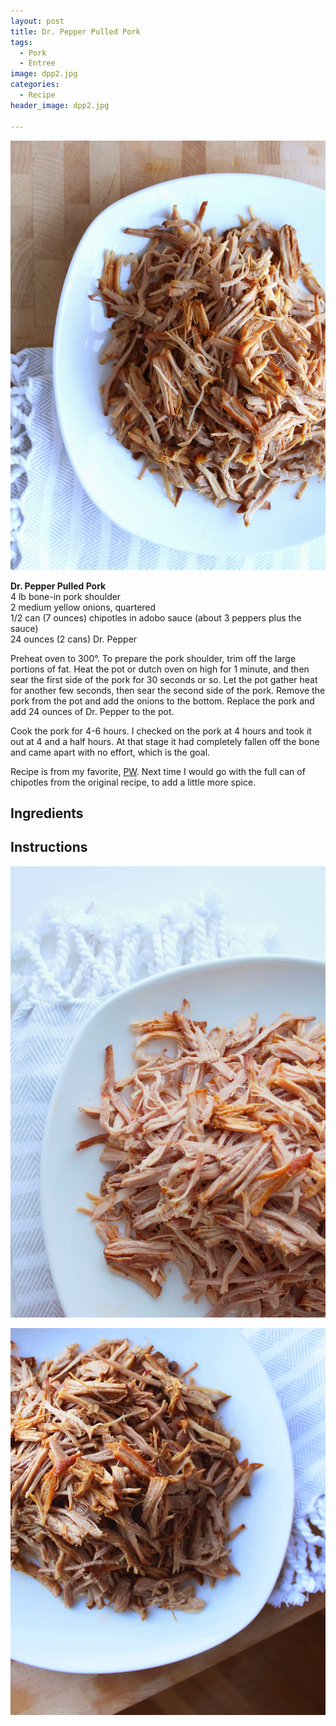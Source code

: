 ```yaml
---
layout: post
title: Dr. Pepper Pulled Pork
tags:
  - Pork
  - Entree
image: dpp2.jpg
categories:
  - Recipe
header_image: dpp2.jpg

---
```


![Image of Dr. Pepper Pulled Pork.](/upload/dpp2.jpg)

**Dr. Pepper Pulled Pork**  
4 lb bone-in pork shoulder  
2 medium yellow onions, quartered  
1/2 can (7 ounces) chipotles in adobo sauce (about 3 peppers plus the sauce)  
24 ounces (2 cans) Dr. Pepper  
  
Preheat oven to 300°. To prepare the pork shoulder, trim off the large portions of fat. Heat the pot or dutch oven on high for 1 minute, and then sear the first side of the pork for 30 seconds or so. Let the pot gather heat for another few seconds, then sear the second side of the pork. Remove the pork from the pot and add the onions to the bottom. Replace the pork and add 24 ounces of Dr. Pepper to the pot.  
  
Cook the pork for 4-6 hours. I checked on the pork at 4 hours and took it out at 4 and a half hours. At that stage it had completely fallen off the bone and came apart with no effort, which is the goal.  
  
Recipe is from my favorite, [PW](http://thepioneerwoman.com/cooking/2011/03/spicy-dr-pepper-shredded-pork/). Next time I would go with the full can of chipotles from the original recipe, to add a little more spice.

## Ingredients



## Instructions







![Image of Dr. Pepper Pulled Pork.](/upload/dpp3.jpg)

![Image of Dr. Pepper Pulled Pork.](/upload/dpp1.jpg)